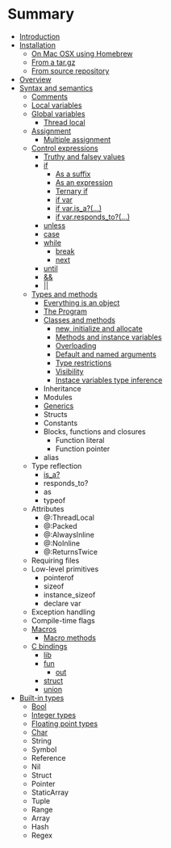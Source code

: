 # Summary

* [Introduction](README.md)
* [Installation](installation/README.md)
   * [On Mac OSX using Homebrew](installation/on_mac_osx_using_homebrew.md)
   * [From a tar.gz](installation/from_a_targz.md)
   * [From source repository](installation/from_source_repository.md)
* [Overview](overview/README.md)
* [Syntax and semantics](syntax_and_semantics/README.md)
   * [Comments](syntax_and_semantics/comments.md)
   * [Local variables](syntax_and_semantics/local_variables.md)
   * [Global variables](syntax_and_semantics/global_variables.md)
       * [Thread local](syntax_and_semantics/thread_local.md)
   * [Assignment](syntax_and_semantics/assignment.md)
       * [Multiple assignment](syntax_and_semantics/multiple_assignment.md)
   * [Control expressions](syntax_and_semantics/control_expressions.md)
       * [Truthy and falsey values](syntax_and_semantics/truthy_and_falsey_values.md)
       * [if](syntax_and_semantics/if.md)
           * [As a suffix](syntax_and_semantics/as_a_suffix.md)
           * [As an expression](syntax_and_semantics/as_an_expression.md)
           * [Ternary if](syntax_and_semantics/ternary_if.md)
           * [if var](syntax_and_semantics/if_var.md)
           * [if var.is_a?(...)](syntax_and_semantics/if_varis_a.md)
           * [if var.responds_to?(...)](syntax_and_semantics/if_varresponds_to.md)
       * [unless](syntax_and_semantics/unless.md)
       * [case](syntax_and_semantics/case.md)
       * [while](syntax_and_semantics/while.md)
           * [break](syntax_and_semantics/break.md)
           * [next](syntax_and_semantics/next.md)
       * [until](syntax_and_semantics/until.md)
       * [&&](syntax_and_semantics/and.md)
       * [||](syntax_and_semantics/or.md)
   * [Types and methods](syntax_and_semantics/types_and_methods.md)
       * [Everything is an object](syntax_and_semantics/everything_is_an_object.md)
       * [The Program](syntax_and_semantics/the_program.md)
       * [Classes and methods](syntax_and_semantics/classes_and_methods.md)
           * [new, initialize and allocate](syntax_and_semantics/new,_initialize_and_allocate.md)
           * [Methods and instance variables](syntax_and_semantics/methods_and_instance_variables.md)
           * [Overloading](syntax_and_semantics/overloading.md)
           * [Default and named arguments](syntax_and_semantics/default_and_named_arguments.md)
           * [Type restrictions](syntax_and_semantics/type_restrictions.md)
           * [Visibility](syntax_and_semantics/visibility.md)
           * [Instace variables type inference](syntax_and_semantics/instace_variables_type_inference.md)
       * Inheritance
       * Modules
       * [Generics](syntax_and_semantics/generics.md)
       * Structs
       * Constants
       * Blocks, functions and closures
           * Function literal
           * Function pointer
       * alias
   * Type reflection
       * [is_a?](syntax_and_semantics/is_a.md)
       * responds_to?
       * as
       * typeof
   * Attributes
       * @:ThreadLocal
       * @:Packed
       * @:AlwaysInline
       * @:NoInline
       * @:ReturnsTwice
   * Requiring files
   * Low-level primitives
       * pointerof
       * sizeof
       * instance_sizeof
       * declare var
   * Exception handling
   * Compile-time flags
   * [Macros](syntax_and_semantics/macros.md)
       * [Macro methods](syntax_and_semantics/macro_methods.md)
   * [C bindings](c_bindings/README.md)
       * [lib](c_bindings/lib.md)
       * [fun](c_bindings/fun.md)
           * [out](c_bindings/out.md)
       * [struct](c_bindings/struct.md)
       * [union](c_bindings/union.md)
* [Built-in types](builtin_types/README.md)
   * [Bool](builtin_types/bool.md)
   * [Integer types](builtin_types/integer_types.md)
   * [Floating point types](builtin_types/floating_point_types.md)
   * [Char](builtin_types/char.md)
   * String
   * Symbol
   * Reference
   * Nil
   * Struct
   * Pointer
   * StaticArray
   * Tuple
   * Range
   * Array
   * Hash
   * Regex

